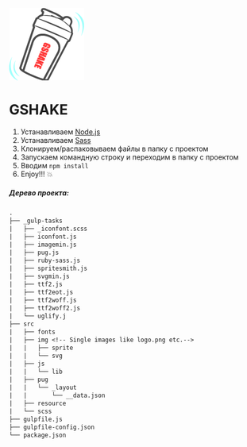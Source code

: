 ![GSHAKE](https://github.com/yury-kopyl/gshake/raw/master/gshake.png)
# GSHAKE
1. Устанавливаем [Node.js](https://nodejs.org/en/download/)
2. Устанавливаем [Sass](http://sass-lang.com/install)
3. Клонируем/распаковываем файлы в папку с проектом
4. Запускаем командную строку и переходим в папку с проектом
5. Вводим `npm install`
6. Enjoy!!! :boom:

##### Дерево проекта:
```
.
├── _gulp-tasks
|   ├── _iconfont.scss
|   ├── iconfont.js
|   ├── imagemin.js
|   ├── pug.js
|   ├── ruby-sass.js
|   ├── spritesmith.js
|   ├── svgmin.js
|   ├── ttf2.js
|   ├── ttf2eot.js
|   ├── ttf2woff.js
|   ├── ttf2woff2.js
|   └── uglify.j
├── src
|   ├── fonts
|   ├── img <!-- Single images like logo.png etc.--> 
|   |   ├── sprite
|   |   └── svg
|   ├── js
|   |   └── lib
|   ├── pug
|   |   └── _layout
|   |       └── __data.json
|   ├── resource
|   └── scss
├── gulpfile.js
├── gulpfile-config.json
└── package.json
```